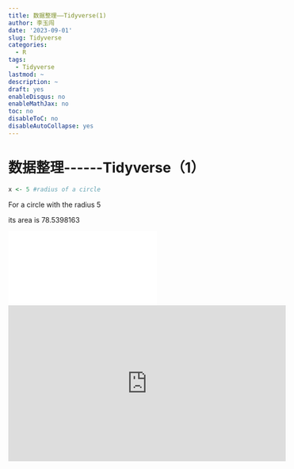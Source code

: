 ```yaml
---
title: 数据整理——Tidyverse(1)
author: 李玉闯
date: '2023-09-01'
slug: Tidyverse
categories:
  - R
tags:
  - Tidyverse
lastmod: ~
description: ~
draft: yes
enableDisqus: no
enableMathJax: no
toc: no
disableToC: no
disableAutoCollapse: yes
---
```


# 数据整理------Tidyverse（1）


```r
x <- 5 #radius of a circle
```

For a circle with the radius 5

its area is 78.5398163

<iframe src="//player.bilibili.com/player.html?aid=361410496&bvid=BV1X94y1v7PW&cid=1211441238&p=1" scrolling="no" border="0" frameborder="no" framespacing="0" allowfullscreen="true"> </iframe>

<iframe width="560" height="315" src="http://www.youtube.com/embed/9bZkp7q19f0?rel=0" frameborder="0" allowfullscreen></iframe>

